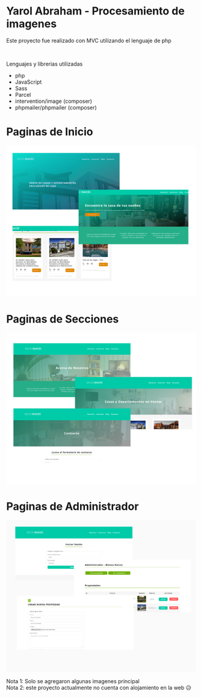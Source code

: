 # Yarol Abraham - Procesamiento de imagenes

<p>
    Este proyecto fue realizado con MVC utilizando el lenguaje de php
</p>
</br>
<p>
    Lenguajes y librerias utilizadas
</p>
<ul>
<li>
    php
</li>
<li>
    JavaScript
</li>
<li>
    Sass
</li>
<li>
    Parcel
</li>
<li>
    intervention/image (composer)
</li>
<li>
    phpmailer/phpmailer (composer)
</li>
</ul>
<h1>Paginas de Inicio</h1>
<img src="/public/readme/preview_1.png" alt="preview" />
<h1>Paginas de Secciones</h1>
<img src="/public/readme/preview_3.png" alt="preview" />
<h1>Paginas de Administrador</h1>
<img src="/public/readme/preview_2.png" alt="preview" />
<p>
Nota 1: Solo se agregaron algunas imagenes principal </br>
Nota 2: este proyecto actualmente no cuenta con alojamiento en la web 😥
</p>
